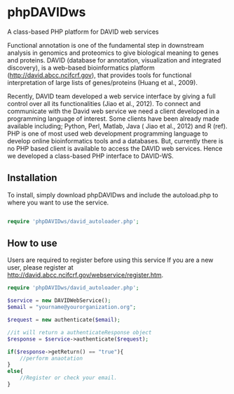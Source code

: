 # phpDAVIDws
A class-based PHP platform for DAVID web services

Functional annotation is one of the fundamental step in downstream analysis in genomics and proteomics to give biological meaning to genes and proteins. 
DAVID (database for annotation, visualization and integrated discovery), 
is a web-based bioinformatics platform (http://david.abcc.ncifcrf.gov), 
that provides  tools for functional interpretation of large lists of genes/proteins (Huang et al., 2009).

Recently, DAVID team developed a web service interface by giving a full control over all its functionalities (Jiao et al., 2012). 
To connect and communicate with the David web service we need a client developed in a programming language of interest. 
Some clients have been already made available including; Python, Perl, Matlab, Java (  Jiao et al., 2012) and R (ref). 
PHP is one of most used web development programming language to develop online bioinformatics tools and a databases. 
But, currently there is no PHP based client is available to access the DAVID web services. 
Hence we developed a class-based PHP interface to DAVID-WS.

## Installation
To install, simply download phpDAVIDws and include the autoload.php to where you want to use the service. 

```php

require 'phpDAVIDws/david_autoloader.php';

```
## How to use
Users are required to register before using this service If you are a new user, please register at http://david.abcc.ncifcrf.gov/webservice/register.htm. 
     
```php
require 'phpDAVIDws/david_autoloader.php';

$service = new DAVIDWebService();
$email = "yourname@yourorganization.org";

$request = new authenticate($email);

//it will return a authenticateResponse object
$response = $service->authenticate($request);

if($response->getReturn() == "true"){
	//perform anaotation
}
else{
	//Register or check your email.
}

```
